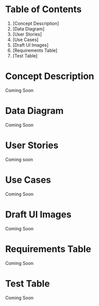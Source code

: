 # Table of Contents

1. [Concept Description] 
2. [Data Diagram]
3. [User Stories]
4. [Use Cases] 
5. [Draft UI Images] 
6. [Requirements Table] 
7. [Test Table] 

# Concept Description
Coming Soon

# Data Diagram
Coming Soon

# User Stories
Coming soon

# Use Cases
Coming Soon

# Draft UI Images
Coming Soon

# Requirements Table
Coming Soon

# Test Table
Coming Soon
